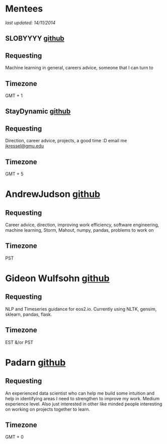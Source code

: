 # Mentees
_last updated: 14/11/2014_

## SLOBYYYY  [github](https://github.com/SLOBYYYY/databootcamp)
## Requesting
Machine learning in general, careers advice, someone that I can turn to
## Timezone
GMT + 1


## StayDynamic  [github](https://github.com/StayDynamic/databootcamp)
## Requesting
Direction, career advice, projects, a good time :D  email me jkressel@gmu.edu
## Timezone
GMT + 5


# AndrewJudson [github](https://github.com/AndrewJudson)
## Requesting
Career advice, direction, improving work efficiency, software engineering, machine learning, Storm, Mahout, numpy, pandas, problems to work on
## Timezone
PST

# Gideon Wulfsohn [github](https://github.com/gwulfs)
## Requesting
NLP and Timeseries guidance for eos2.io. Currently using NLTK, gensim, sklearn, pandas, flask.
## Timezone
EST &/or PST

# Padarn [github](https://github/Padarn)
## Requesting
An experienced data scientist who can help me build some intuition and help in identifying areas I need to strengthen to improve my work. Medium experience level.
Also just interested in other like minded people interesting on working on projects together to learn.
## Timezone
GMT + 0
